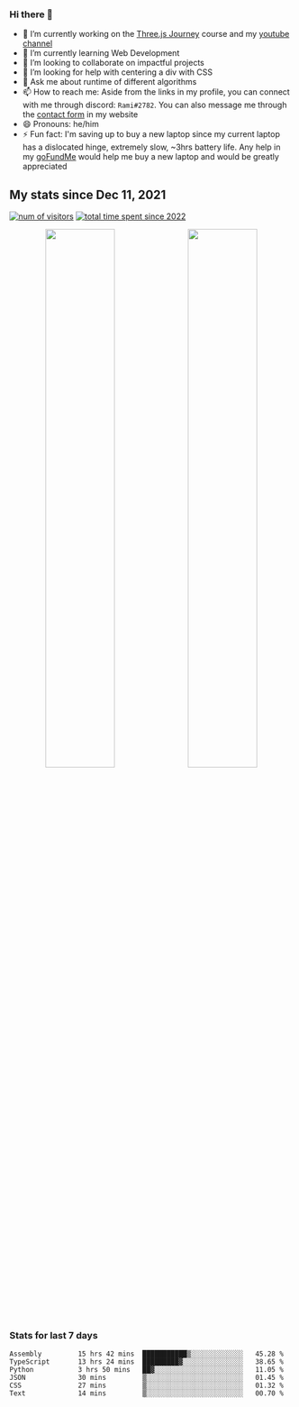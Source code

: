 ### Hi there 👋
- 🔭 I’m currently working on the [Three.js Journey](https://threejs-journey.com/) course and my [youtube channel](https://www.youtube.com/channel/UCf9CoIzXxFcwlwaNuN5_1BQ) 
- 🌱 I’m currently learning Web Development
- 👯 I’m looking to collaborate on impactful projects
- 🤔 I’m looking for help with centering a div with CSS
- 💬 Ask me about runtime of different algorithms
- 📫 How to reach me: Aside from the links in my profile, you can connect with me through discord: `Rami#2782`. You can also message me through the [contact form](https://rami-maalouf.vercel.app/?goTo=contact) in my website
- 😄 Pronouns: he/him
- ⚡ Fun fact: I'm saving up to buy a new laptop since my current laptop has a dislocated hinge, extremely slow, ~3hrs battery life. Any help in my [goFundMe](https://gofund.me/46bba4ab) would help me buy a new laptop and would be greatly appreciated
<!--
[![Readme Card](https://github-readme-stats.vercel.app/api/pin/?username=psycho-baller&repo=psycho-baller)](https://github.com/psycho-baller/psycho-baller)
-->

## My stats since Dec 11, 2021
[![num of visitors](https://visitor-badge.glitch.me/badge?page_id=psycho-baller.visitor-badge&left_text=Hello%20visitor%20number&style=flat-square)](https://www.youtube.com/watch?v=dQw4w9WgXcQ)
[![total time spent since 2022](https://wakatime.com/badge/user/33addb7e-f5e6-470b-a55b-0a8babc62ebb.svg?style=flat-square)](https://wakatime.com/@psychoballer)
<div float="left" align="center">
  <img src="https://github-readme-stats.vercel.app/api?username=psycho-baller&show_icons=true&count_private=true&hide_border=true&include_all_commits=true&theme=blue-green" width="49.5%" />
  <img src="https://github-readme-stats.vercel.app/api/top-langs/?username=psycho-baller&layout=compact&langs_count=6&theme=blue-green&hide_border=true" width="49.5%" /> 
</div>

### Stats for last 7 days
<!--START_SECTION:waka-->

```text
Assembly         15 hrs 42 mins  ███████████▒░░░░░░░░░░░░░   45.28 %
TypeScript       13 hrs 24 mins  █████████▓░░░░░░░░░░░░░░░   38.65 %
Python           3 hrs 50 mins   ██▓░░░░░░░░░░░░░░░░░░░░░░   11.05 %
JSON             30 mins         ▒░░░░░░░░░░░░░░░░░░░░░░░░   01.45 %
CSS              27 mins         ▒░░░░░░░░░░░░░░░░░░░░░░░░   01.32 %
Text             14 mins         ▒░░░░░░░░░░░░░░░░░░░░░░░░   00.70 %
```

<!--END_SECTION:waka-->

